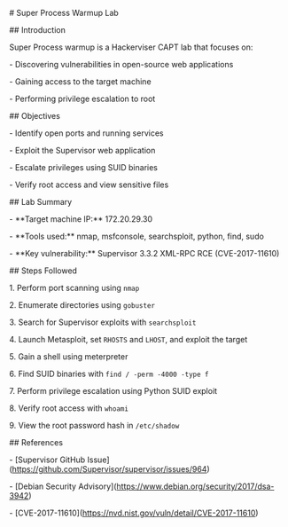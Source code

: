 \# Super Process Warmup Lab



\## Introduction

Super Process warmup is a Hackerviser CAPT lab that focuses on:

\- Discovering vulnerabilities in open-source web applications

\- Gaining access to the target machine

\- Performing privilege escalation to root



\## Objectives

\- Identify open ports and running services

\- Exploit the Supervisor web application

\- Escalate privileges using SUID binaries

\- Verify root access and view sensitive files



\## Lab Summary

\- \*\*Target machine IP:\*\* 172.20.29.30

\- \*\*Tools used:\*\* nmap, msfconsole, searchsploit, python, find, sudo

\- \*\*Key vulnerability:\*\* Supervisor 3.3.2 XML-RPC RCE (CVE-2017-11610)



\## Steps Followed

1\. Perform port scanning using `nmap`

2\. Enumerate directories using `gobuster`

3\. Search for Supervisor exploits with `searchsploit`

4\. Launch Metasploit, set `RHOSTS` and `LHOST`, and exploit the target

5\. Gain a shell using meterpreter

6\. Find SUID binaries with `find / -perm -4000 -type f`

7\. Perform privilege escalation using Python SUID exploit

8\. Verify root access with `whoami`

9\. View the root password hash in `/etc/shadow`



\## References

\- \[Supervisor GitHub Issue](https://github.com/Supervisor/supervisor/issues/964)

\- \[Debian Security Advisory](https://www.debian.org/security/2017/dsa-3942)

\- \[CVE-2017-11610](https://nvd.nist.gov/vuln/detail/CVE-2017-11610)



